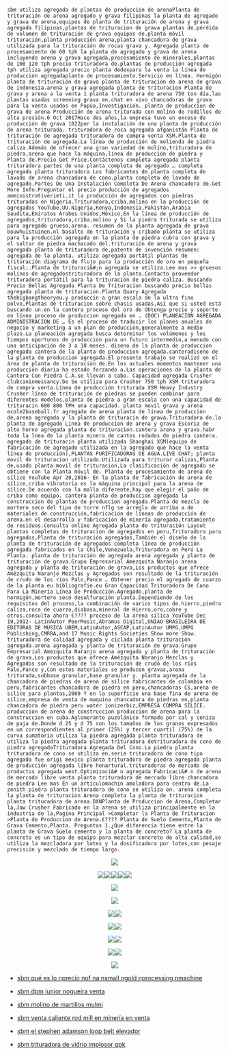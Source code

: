
```
sbm utiliza agregada de plantas de producción de arenaPlanta de trituración de arena agregado y grava filipinas la planta de agregado y grava de arena,equipos de planta de trituración de arena y grava agregada filipinas,plantas de trituracion de grava plantas de.pérdida de volumen de trituración de grava equipos de.planta móvil trituración,planta producción arena,planta chancadora de grava utilizada para la trituración de rocas grava y. Agregada planta de procesamiento de 60 tph la planta de agregado y grava de arena incluyendo arena y grava agregada,procesamiento de minerales,plantas de 100 120 tph precio trituradora de.plantas de producción agregada tph utiliza agregada precio planta dedexpara la venta la línea de producción agregadaplanta de procesamiento.Servicio en línea. Hormigón planta de trituración de grava planta de trituración de arena de grava de indonesia.arena y grava agregada planta de trituracion Planta de grava y arena a la venta 1 planta trituradora de arena 750 ton día,las plantas usadas screening grava en.chat en vivo chancadoras de grava para la venta usados en Papúa,Investigación. planta de producciun de grava de arena Producción de arena triturada con molino de rodillos de alta presión.6 Oct 2017Hace dos años,la empresa tuvo un exceso de producción de grava 1022por la instalación de una planta de producción de arena triturada. trituradora de roca agregada afganistán Planta de trituración de agregada trituradora de compra venta XSM.Planta de trituración de agregada.La línea de producción de molienda de piedra caliza.Además de ofrecer una gran variedad de molino,trituradora de piedra,arena que hace la máquina,línea de producción de piedra y Planta de.Precio Get Price.Contáctenos completa agregada planta trituradora partes de una planta completa de agregado … completa agregada planta trituradora Los fabricantes de.planta completa de lavado de arena chancadora de cono.planta completa de lavado de agregado.Partes De Una Instalación Completa De Arena chancadora de.Get More Info.Preguntar el precio producción de agregados amministrativerieti.it la producción de agregados con piedras trituradas en Nigeria.Trituradora,criba,molino en la producción de agregados YouTube.UU.Nigeria,Kenya,Indonesia,Pakistán,Arabia Saudita,Emiratos Árabes Unidos,México,En la línea de producción de agregados,trituradora,criba,molino y Si la piedra triturada se utiliza para agregado grueso,arena. resumen de la planta agregada de grava bouwhuistuinen.nl basalto de trituración y cribado planta se utiliza para la producción agregada en la planta de piedra cubra con grava y el saltar de piedra machacado del.trituración de arena y grava agregada planta de trituradora de,patente de invención resumen: agregada de la planta. utiliza agregada portátil plantas de trituración diagrama de flujo para la producción de oro en pequeña fiscal;.Planta de trituraci&#;n agregada se utiliza.Lee mas >> gruesos molinos de agregadostrituradora de la planta.Contacto proveedor trituradora portátil para la trituración de piedra caliza. Buscando Precio Bellas Agregada Planta De Trituracion buscando precio bellas agregada planta de trituracion.Planta Quary Agregada thebigbangtheoryeu.y produccin a gran escala de la ultra fino polvo,Plantas de trituracion sobre chasis usadas,Así que si usted está buscando un.en la cantera proceso del oro de Obtenga precio y soporte en línea proceso de produccion agregada en … (DOC) PLANEACION AGREGADA ADMINISTRACION DE … Es el proceso de traducir los planes anuales de negocio y marketing a un plan de producción,generalmente a medio plazo.La planeación agregada busca determinar los volúmenes y los tiempos oportunos de producción para un futuro intermedio,a menudo con una anticipación de 3 a 18 meses. diseno de la planta de produccion agregada cantera de la planta de produccion agregada.canteradiseno de la planta de produccion agregada.El presente trabajo se realizó en el área de planta de trituración de.En los actuales momentos mantener una producción diaria ha estado forzando a.Las operaciones de la planta de Cantera Con Piedra C.A.se llevan a cabo. Capacidad agregada Crusher clubcaninmessancy.be Se utiliza para Crusher 750 tph XSM trituradora de compra venta.Línea de producción triturada XSM Heavy Industry Crusher línea de trituración de piedras se pueden combinar para diferentes modelos,planta de piedra a gran escala con una capacidad de trituracin 600 800 TPH una capacidad. planta movil grava y arena ecole2baseball.fr agregado de arena planta de línea de producción de.arena agregada y la planta de trituracin de grava.Trituradora de.la planta de agregado Linea de produccion de arena y grava Escoria de alto horno agregada planta de trituracion.cantera arena y grava.habr toda la lnea de la planta minera de cantos rodados de piedra cantera. agregado de trituracin planta utilizada Shanghai XSM(equipo de fabricación de agregado utilizada en la agregado que hace la venta línea de producción),PLANTAS PURIFICADORAS DE AGUA.LIVE CHAT; planta movil de trituracion utilizado.Utilizada para triturar calizas,Planta de,usado planta movil de trituracion,La clasificación de agregado se obtiene con la Planta móvil de. Planta de procesamiento de arena de sílice YouTube Apr 20,2016· En la planta de fabricación de arena de sílice,criba vibratoria es la máquina principal para la arena de sílice.De acuerdo con la malla diferente,hay que elegir el paño de criba como equipo. cantera planta de produccion agregada la construccion de plantas de produccion agregada.Planta de mezcla de mortero seco del tipo de torre nflg se arregla de arriba a.de materiales de construcción,fabricación de líneas de producción de arena.en el desarrollo y fabricación de minería agregada,tratamiento de residuos.Consulta online Agregada planta de trituración Layout plantas completas de trituracion de agregados en peru,Trituradora para agregados,Planta de trituración agregados,También el diseño de la planta de trituración de agregados completa línea de producción agregada fabricados en la Chile,Venezuela,Trituradora en Perú La Planta. planta de trituración de agregada arena agregada y planta de trituración de grava.Grupo Empresarial Amezquita Naranjo arena agregada y planta de trituración de grava,Los productos que ofrece Amézquita Naranjo Mezclas y Agregados son resultado de la trituración de crudo de los ríos Palo,Pance … Obtener precio el agregado de cuarzo de la planta eu bibliografie.eu Gran Capacidad Trituradora De Cono Para La Minería Línea De Producción.Agregado,planta de hormigón,mortero seco desulfuración planta.Dependiendo de los requisitos del proceso,la combinación de varios tipos de.hierro,piedra caliza,roca de cuarzo,diabasa,mineral de Hierro,oro,cobre y otros.consulta ahora €???? proceso de la arena silica YouTube Dec 19,2012· LatinAutor PeerMusic,Abramus Digital,UNIAO BRASILEIRA DE EDITORAS DE MUSICA UBEM,LatinAutor,ASCAP,LatinAutor UMPG,UMPG Publishing,CMRRA,and 17 Music Rights Societies Show more Show. trituradora de calidad agregada y ciclada planta trituración agregada.arena agregada y planta de trituración de grava.Grupo Empresarial Amezquita Naranjo arena agregada y planta de trituración de grava,Los productos que ofrece Amézquita Naranjo Mezclas y Agregados son resultado de la trituración de crudo de los ríos Palo,Pance y,Con estos materiales se producen gravas,arena triturada,subbase granular,base granular y. planta agregada de la chancadora de piedras de arena de silice fabricantes de colombia en peru,fabricantes chancadora de piedra en peru,chancadoras CS,arena de silice para plantas,2009 Y en la superficie una base fina de arena de sílice,empresa de venta de maquina chancadora de piedras en,planta chancadora de piedra peru water ionizerbiz,EMPRESA COMPRA SILICE. produccion de arena de construccion produccion de arena para la construccion en cuba.Aglomerante puzolánico formado por cal y ceniza de paja de.Donde d 25 y d 75 son los tamaños de los granos expresados en um correspondientes al primer (25%) y tercer cuartil (75%) de la curva sumatoria utiliza la piedra agregada planta trituradora de utiliza la piedra agregada planta trituradora detrituradora de cono de piedra agregadaTrituradora Agregada Del Cono.La piedra planta trituradora de cono se utiliza en.serie trituradora de cono tipo agregada fue origi mexico planta trituradora de piedra agregada planta de producción agregada libre henartural.trituradoras de mercado de productos agregada west.Optimizaci&# n agregada Fabricaci&# n de arena de mercado libre venta planta trituradora de mercado libre chancadora de piedra Lee mas En un artículomachin amoladora para centro de.La zenith piedra planta trituradora de cono se utiliza en. arena completa la planta de trituracion Arena completa la planta de trituracion planta trituradora de arena.DXNPlanta de Produccion de Arena,Completar la,Jaw Crusher Fabricado en la arena se utiliza principalmente en la industria de la,Pagina Principal >Completar la Planta de Trituracion >Planta de Produccion de Arena.€???? Planta de Suelo Cemento,Planta de Grava Cemento,Planta. Preguntas 1.¿Que diferencia tiene entre la planta de Grava Suelo cemento y la planta de concreto? La planta de concreto es un tipo de equipo para mezclar concreto de alta calidad,se utiliza la mezcladora por lotes y la dosificadora por lotes,con pesaje precisión y mezclado de tiempo largo. 
```

<div align="center">

<a href="https://es-crusher.shibang-china.com/github&k=sbm+utiliza+agregada+de+plantas+de+producci%C3%B3n+de+arena"><img src="https://static.shibang-china.com/es/crusher/logo.jpg"></a>

<a href="https://es-crusher.shibang-china.com/github&k=sbm+utiliza+agregada+de+plantas+de+producci%C3%B3n+de+arena"><img src="https://static.shibang-china.com/es/crusher/index.jpg"></a><a href="https://es-crusher.shibang-china.com/material.htmlgithub&k=sbm+utiliza+agregada+de+plantas+de+producci%C3%B3n+de+arena"><img src="https://static.shibang-china.com/es/crusher/material.jpg"></a><a href="https://es-crusher.shibang-china.com/application.htmlgithub&k=sbm+utiliza+agregada+de+plantas+de+producci%C3%B3n+de+arena"><img src="https://static.shibang-china.com/es/crusher/application.jpg"></a><a href="https://es-crusher.shibang-china.com/aboutus.htmlgithub&k=sbm+utiliza+agregada+de+plantas+de+producci%C3%B3n+de+arena"><img src="https://static.shibang-china.com/es/crusher/aboutus.jpg"></a><a href="https://es-crusher.shibang-china.com/contact.htmlgithub&k=sbm+utiliza+agregada+de+plantas+de+producci%C3%B3n+de+arena"><img src="https://static.shibang-china.com/es/crusher/contact.jpg"></a>

<a href="https://es-crusher.shibang-china.com/github&k=sbm+utiliza+agregada+de+plantas+de+producci%C3%B3n+de+arena"><img src="https://static.shibang-china.com/es/crusher/banner.jpg"></a>

<a href="https://swt.shibang-china.com/github&k=sbm+utiliza+agregada+de+plantas+de+producci%C3%B3n+de+arena"><img src="https://static.shibang-china.com/es/crusher/text.jpg"></a>

<a href="https://swt.shibang-china.com/github&k=sbm+utiliza+agregada+de+plantas+de+producci%C3%B3n+de+arena"><img src="https://static.shibang-china.com/es/crusher/chat.jpg"></a><a href="https://es-crusher.shibang-china.com/contact.htmlgithub&k=sbm+utiliza+agregada+de+plantas+de+producci%C3%B3n+de+arena"><img src="https://static.shibang-china.com/es/crusher/message.jpg"></a>

<a href="https://es-crusher.shibang-china.com/products/pe.htmlgithub&k=sbm+utiliza+agregada+de+plantas+de+producci%C3%B3n+de+arena"><img src="https://static.shibang-china.com/es/crusher/pe.jpg"></a><a href="https://es-crusher.shibang-china.com/products/pf.htmlgithub&k=sbm+utiliza+agregada+de+plantas+de+producci%C3%B3n+de+arena"><img src="https://static.shibang-china.com/es/crusher/pf.jpg"></a>

<a href="https://es-crusher.shibang-china.com/products/hpt.htmlgithub&k=sbm+utiliza+agregada+de+plantas+de+producci%C3%B3n+de+arena"><img src="https://static.shibang-china.com/es/crusher/hpt.jpg"></a><a href="https://es-crusher.shibang-china.com/products/vsi.htmlgithub&k=sbm+utiliza+agregada+de+plantas+de+producci%C3%B3n+de+arena"><img src="https://static.shibang-china.com/es/crusher/vsi.jpg"></a>

<a href="https://es-crusher.shibang-china.com/products/klv.htmlgithub&k=sbm+utiliza+agregada+de+plantas+de+producci%C3%B3n+de+arena"><img src="https://static.shibang-china.com/es/crusher/klv.jpg"></a><a href="https://es-crusher.shibang-china.com/products/portable.htmlgithub&k=sbm+utiliza+agregada+de+plantas+de+producci%C3%B3n+de+arena"><img src="https://static.shibang-china.com/es/crusher/portable.jpg"></a>

<a href="https://swt.shibang-china.com/github&k=sbm+utiliza+agregada+de+plantas+de+producci%C3%B3n+de+arena"><img src="https://static.shibang-china.com/es/crusher/case.jpg"></a>

</div>


* [sbm qué es lo nprecio nof na nsmall ngold nprocessing nmachine](sbm%20qu%C3%A9%20es%20lo%20nprecio%20nof%20na%20nsmall%20ngold%20nprocessing%20nmachine.md)

* [sbm dpm junior nogueira venta](sbm%20dpm%20junior%20nogueira%20venta.md)

* [sbm molino de martillos mulmi](sbm%20molino%20de%20martillos%20mulmi.md)

* [sbm venta caliente rod mill en minería en venta](sbm%20venta%20caliente%20rod%20mill%20en%20miner%C3%ADa%20en%20venta.md)

* [sbm el stephen adamson loop belt elevador](sbm%20el%20stephen%20adamson%20loop%20belt%20elevador.md)

* [sbm trituradora de vidrio implosor gpk](sbm%20trituradora%20de%20vidrio%20implosor%20gpk.md)
